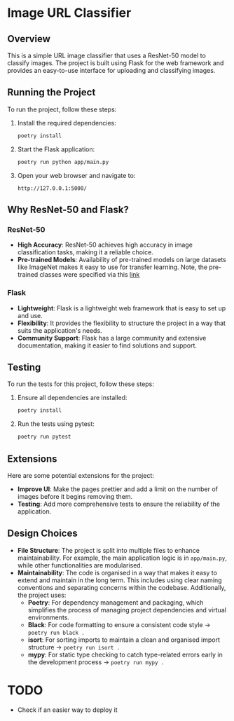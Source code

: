 # Image URL Classifier

## Overview
This is a simple URL image classifier that uses a ResNet-50 model to classify images. The project is built using Flask for the web framework and provides an easy-to-use interface for uploading and classifying images.

## Running the Project
To run the project, follow these steps:

1. Install the required dependencies:
    ```sh
    poetry install
    ```

2. Start the Flask application:
    ```sh
    poetry run python app/main.py
    ```

3. Open your web browser and navigate to:
    ```
    http://127.0.0.1:5000/
    ```

## Why ResNet-50 and Flask?
### ResNet-50
- **High Accuracy**: ResNet-50 achieves high accuracy in image classification tasks, making it a reliable choice.
- **Pre-trained Models**: Availability of pre-trained models on large datasets like ImageNet makes it easy to use for transfer learning. Note, the pre-trained classes were specified via this [link](https://storage.googleapis.com/download.tensorflow.org/data/imagenet_class_index.json)

### Flask
- **Lightweight**: Flask is a lightweight web framework that is easy to set up and use.
- **Flexibility**: It provides the flexibility to structure the project in a way that suits the application's needs.
- **Community Support**: Flask has a large community and extensive documentation, making it easier to find solutions and support.

## Testing
To run the tests for this project, follow these steps:

1. Ensure all dependencies are installed:
    ```sh
    poetry install
    ```

2. Run the tests using pytest:
    ```sh
    poetry run pytest
    ```

## Extensions
Here are some potential extensions for the project:
- **Improve UI**: Make the pages prettier and add a limit on the number of images before it begins removing them.
- **Testing**: Add more comprehensive tests to ensure the reliability of the application.

## Design Choices
- **File Structure**: The project is split into multiple files to enhance maintainability. For example, the main application logic is in `app/main.py`, while other functionalities are modularised.
- **Maintainability**: The code is organised in a way that makes it easy to extend and maintain in the long term. This includes using clear naming conventions and separating concerns within the codebase. Additionally, the project uses:
  - **Poetry**: For dependency management and packaging, which simplifies the process of managing project dependencies and virtual environments.
  - **Black**: For code formatting to ensure a consistent code style -> `poetry run black .`
  - **isort**: For sorting imports to maintain a clean and organised import structure -> `poetry run isort .`
  - **mypy**: For static type checking to catch type-related errors early in the development process -> `poetry run mypy .`

# TODO 
- Check if an easier way to deploy it
